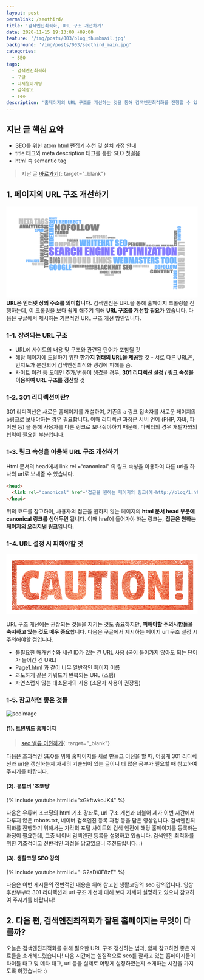 ```yaml
---
layout: post
permalink: /seothird/
title: '검색엔진최적화, URL 구조 개선하기'
date: 2020-11-15 19:13:00 +09:00
feature: '/img/posts/003/blog_thumbnail.jpg'
background: '/img/posts/003/seothird_main.jpg'
categories:
  - SEO
tags:
  - 검색엔진최적화
  - 구글
  - 디지털마케팅
  - 검색광고
  - seo
description: '홈페이지의 URL 구조를 개선하는 것을 통해 검색엔진최적화를 진행할 수 있습니다.'
---
```

## 지난 글 핵심 요약
 * SEO를 위한 atom html 편집기 추천 및 설치 과정 안내
 * title 태그와 meta description 태그를 통한 SEO 첫걸음
 * html 속 semantic tag

> 지난 글 [바로가기](https://earth971.github.io/seosecond/){: target="_blank"}

## 1. 페이지의 URL 구조 개선하기
![seoimage](/img/posts/003/seo.jpeg)
<strong>URL은 인터넷 상의 주소를 의미합니다.</strong> 검색엔진은 URL을 통해 홈페이지 크롤링을 진행하는데, 이 크롤링을 보다 쉽게 해주기 위해 <strong>URL 구조를 개선할 필요</strong>가 있습니다. 다음은 구글에서 제시하는 기본적인 URL 구조 개선 방안입니다.

### 1-1. 장려되는 URL 구조
 * URL에 사이트의 내용 및 구조와 관련된 단어가 포함될 것
 * 해당 페이지에 도달하기 위한 <strong>한가지 형태의 URL을 제공</strong>할 것 - 서로 다른 URL은, 인지도가 분산되어 검색엔진최적화 랭킹에 피해를 줌.
 * 사이트 이전 등 도메인 추가/변동이 생겼을 경우, <strong>301 리디렉션 설정 / 링크 속성을 이용하여 URL 구조를 갱신</strong>할 것

### 1-2. 301 리디렉션이란?
301 리디렉션은 새로운 홈페이지를 개설하여, 기존의 a 링크 접속자를 새로운 페이지의 b링크로 보내야하는 경우 필요합니다. 이때 리디렉션 과정은 서버 언어 (PHP, 자바, 파이썬 등) 을 통해 사용자를 다른 링크로 보내줘야하기 때문에, 마케터의 경우 개발자와의 협력이 필요한 부분입니다.

### 1-3. 링크 속성을 이용해 URL 구조 개선하기
Html 문서의 head에서 link rel =“canonical” 의 링크 속성을 이용하여 다른 url을 하나의 url로 보내줄 수 있습니다.

```html
<head>
  <link rel="canonical" href="접근을 원하는 페이지의 링크(예-http://blog/1.html)">
</head>
```
위의 코드를 참고하여, 사용자의 접근을 원하지 않는 페이지의 <strong>html 문서 head 부분에 canonical 링크를 심어두면</strong> 됩니다. 이때 href에 들어가야 하는 링크는, <strong>접근은 원하는 페이지의 오리지널 링크</strong>입니다.

### 1-4. URL 설정 시 피해야할 것
![caution](/img/posts/003/caution.jpeg)

URL 구조 개선에는 권장되는 것들을 지키는 것도 중요하지만, <strong>피해야할 주의사항들을 숙지하고 있는 것도 매우 중요</strong>합니다. 다음은 구글에서 제시하는 페이지 url 구조 설정 시 주의해야할 점입니다.

 * 불필요한 매개변수와 세션 ID가 있는 긴 URL 사용 (굳이 들어가지 않아도 되는 단어가 들어간 긴 URL)
 * Page1.html 과 같이 너무 일반적인 페이지 이름
 * 과도하게 같은 키워드가 반복되는 URL (스팸)
 * 자연스럽지 않는 대소문자의 사용 (소문자 사용이 권장됨)

### 1-5. 참고하면 좋은 것들
![seoimage](https://media.rocketpunch.com/company/1473/twinword_cover_1585727459.jpg)
#### (1). 트윈워드 홈페이지
> [seo 밸류 이전하기](https://www.twinword.co.kr/blog/seo-value-transfer-guide/){: target="_blank"}

다음은 효과적인 SEO를 위해 홈페이지를 새로 만들고 이전을 할 때, 어떻게 301 리디렉션과 url을 갱신하는지 자세히 기술되어 있는 글이니 더 많은 공부가 필요할 때 참고하여 주시기를 바랍니다.

#### (2). 유튜버 '조코딩'
{% include youtube.html id="xGkftwkoJK4" %}

다음은 유튜버 조코딩의 html 기초 강좌로, url 구조 개선과 더불어 제가 이번 시간에서 다루지 않은 robots.txt, 네이버 검색엔진 등록 과정 등을 담은 영상입니다. 검색엔진최적화를 진행하기 위해서는 가각의 포털 사이트의 검색 엔진에 해당 홈페이지를 등록하는 과정이 필요한데, 그중 네이버 검색엔진 등록을 설명하고 있습니다. 검색엔진 최적화를 위한 기초적이고 전반적인 과정을 담고있으니 추천드립니다. :)

#### (3). 생활코딩 SEO 강의
{% include youtube.html id="-G2aDXiF8zE" %}

다음은 이번 게시물의 전반적인 내용을 위해 참고한 생활코딩의 seo 강의입니다. 영상 후반부부터 301 리디렉션과 url 구조 개선에 대해 보다 자세히 설명하고 있으니 참고하여 주시기를 바랍니다!

## 2. 다음 편, 검색엔진최적화가 잘된 홈페이지는 무엇이 다를까?
오늘은 검색엔진최적화를 위해 필요한 URL 구조 갱신하는 법과, 함께 참고하면 좋은 자료들을 소개해드렸습니다! 다음 시간에는 실질적으로 seo를 잘하고 있는 홈페이지들이 타이틀 태그 및 메타 태그, url 등을 실제로 어떻게 설정하였는지 소개하는 시간을 가지도록 하겠습니다 :)
